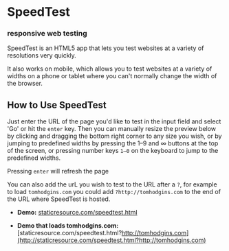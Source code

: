 # SpeedTest
### responsive web testing

SpeedTest is an HTML5 app that lets you test websites at a variety of resolutions very quickly.

It also works on mobile, which allows you to test websites at a variety of widths on a phone or tablet where you can't normally change the width of the browser.

## How to Use SpeedTest

Just enter the URL of the page you'd like to test in the input field and select 'Go' or hit the `enter` key. Then you can manually resize the preview below by clicking and dragging the bottom right corner to any size you wish, or by jumping to predefined widths by pressing the 1–9 and ∞ buttons at the top of the screen, or pressing number keys `1–0` on the keyboard to jump to the predefined widths.

Pressing `enter` will refresh the page

You can also add the urL you wish to test to the URL after a `?`, for example to load `tomhodgins.com` you could add `?http://tomhodgins.com` to the end of the URL where SpeedTest is hosted.

- **Demo:** [staticresource.com/speedtest.html](http://staticresource.com/speedtest.html)

- **Demo that loads tomhodgins.com:** [staticresource.com/speedtest.html?http://tomhodgins.com](http://staticresource.com/speedtest.html?http://tomhodgins.com)
